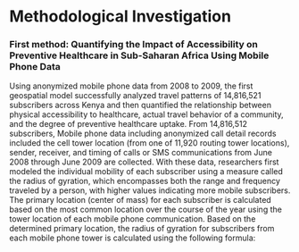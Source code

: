 # Methodological Investigation
### First method: Quantifying the Impact of Accessibility on Preventive Healthcare in Sub-Saharan Africa Using Mobile Phone Data 
Using anonymized mobile phone data from 2008 to 2009, the first geospatial model successfully analyzed travel patterns of 14,816,521 subscribers across Kenya and then quantified the relationship between physical accessibility to healthcare, actual travel behavior of a community, and the degree of preventive healthcare uptake. From 14,816,512 subscribers,  Mobile phone data including anonymized call detail records included the cell tower location (from one of 11,920 routing tower locations), sender, receiver, and timing of calls or SMS communications from June 2008 through June 2009 are collected. With these data, researchers first modeled the individual mobility of each subscriber using a measure called the radius of gyration, which encompasses both the range and frequency traveled by a person, with higher values indicating more mobile subscribers. The primary location (center of mass) for each subscriber is calculated based on the most common location over the course of the year using the tower location of each mobile phone communication. Based on the determined primary location, the radius of gyration for subscribers from each mobile phone tower is calculated using the following formula:

